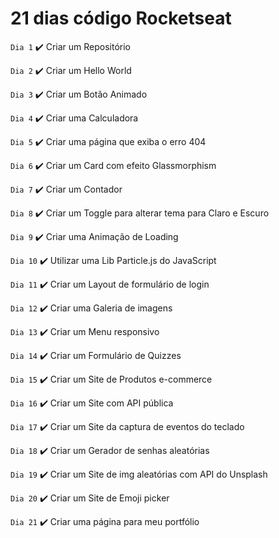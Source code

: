 # 21 dias código Rocketseat

`Dia 1` ✔️
 Criar um Repositório
 
 `Dia 2` ✔️
 Criar um Hello World
 
 `Dia 3` ✔️
 Criar um Botão Animado
 
 `Dia 4` ✔️
 Criar uma Calculadora
 
 `Dia 5` ✔️
 Criar uma página que exiba o erro 404
 
 `Dia 6` ✔️
 Criar um Card com efeito Glassmorphism
 
 `Dia 7` ✔️
 Criar um Contador
 
 `Dia 8` ✔️
 Criar um Toggle para alterar tema para Claro e Escuro
 
 `Dia 9` ✔️
 Criar uma Animação de Loading
 
 `Dia 10` ✔️
 Utilizar uma Lib Particle.js do JavaScript
 
 `Dia 11` ✔️
 Criar um Layout de formulário de login
 
 `Dia 12` ✔️
 Criar uma Galeria de imagens
 
 `Dia 13` ✔️
 Criar um Menu responsivo
 
 `Dia 14` ✔️
 Criar um Formulário de Quizzes
 
 `Dia 15` ✔️
 Criar um Site de Produtos e-commerce
 
 `Dia 16` ✔️
 Criar um Site com API pública
 
 `Dia 17` ✔️
 Criar um Site da captura de eventos do teclado
 
 `Dia 18` ✔️
 Criar um Gerador de senhas aleatórias
 
 `Dia 19` ✔️
 Criar um Site de img aleatórias com API do Unsplash
 
 `Dia 20` ✔️
 Criar um Site de Emoji picker
 
 `Dia 21` ✔️
 Criar uma página para meu portfólio
 
 
